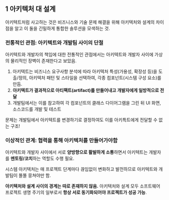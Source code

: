 ## 1 아키텍처 대 설계

아키텍트처럼 사고하는 것은 비즈니스와 기술 문제 해결을 위해 아키텍처와 설계의 차이점을 알고 이 둘을 긴밀하게 통합한 솔루션을 모색하는 것.

### 전통적인 관점: 아키텍트와 개발팀 사이의 단절

아키텍트와 개발자의 책임에 대한 전통적인 관점에서는 아키텍트와 개발자 사이에 가상의 물리적인 장벽이 존재한다고 보았음.

1. 아키텍트는 비즈니스 요구사항 분석에 따라 아키텍처 특성(가용성, 확장성 등)을 도출/정의, 아키텍처 패턴 및 스타일을 선택하여, 각종 컴포넌트(시스템 구성 요소)를 만듬.
2. **아키텍트가 결과적으로 아티팩트(artifact)를 만들어내고 개발자에게 일방적으로 전달**
3. 개발팀에서는 이를 참고하여 각 컴포넌트의 클래스 다이어그램을 그린 뒤 UI 화면, 소스코드를 개발 및 테스트

문제는 개발팀에서 아키텍트를 변경하기로 결정하여도 이를 아키특트에게 전달할 수 없는 구조!

### 이상적인 관계: 협력을 통해 아키텍처를 만들어가야함

아키텍트와 개발자 사이에서 서로 **양방향으로 활발하게 소통**하면서 아키텍트는 개발자를 **멘토링/코치**하는 역할도 수행 필요.

시스템 아키텍처는 매 프로젝트 단계마다 끊임없이 변화하고 발전하므로 아키텍트와 개발팀이 똘똘 뭉쳐야만 함.

**아키텍처와 설계 사이의 경계는 따로 존재하지 않음.** 아키텍처와 설계 모두 소프트웨어 프로젝트 생명 주기의 일부로서 **항상 서로 동기화되어야 프로젝트가 성공 가능**.
